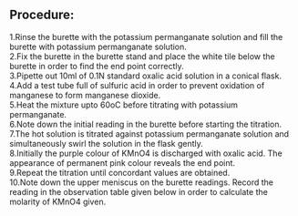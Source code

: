 ## Procedure:
1.Rinse the burette with the potassium permanganate solution and fill the burette with potassium permanganate solution.<br>
2.Fix the burette in the burette stand and place the white tile below the burette in order to find the end point correctly.<br>
3.Pipette out 10ml of 0.1N standard oxalic acid solution in a conical flask.<br>
4.Add a test tube full of sulfuric acid in order to prevent oxidation of manganese to form manganese dioxide.<br>
5.Heat the mixture upto 60oC before titrating with potassium permanganate.<br>
6.Note down the initial reading in the burette before starting the titration.<br>
7.The hot solution is titrated against potassium permanganate solution and simultaneously swirl the solution in the flask gently.<br>
8.Initially the purple colour of KMnO4 is discharged with oxalic acid. The appearance of permanent pink colour reveals the end point.<br>
9.Repeat the titration until concordant values are obtained.<br>
10.Note down the upper meniscus on the burette readings. Record the reading in the observation table given below in order to calculate the molarity of KMnO4 given.
